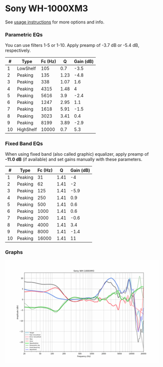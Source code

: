 # Sony WH-1000XM3
See [usage instructions](https://github.com/jaakkopasanen/AutoEq#usage) for more options and info.

### Parametric EQs
You can use filters 1-5 or 1-10. Apply preamp of -3.7 dB or -5.4 dB, respectively.

|   # | Type      |   Fc (Hz) |    Q |   Gain (dB) |
|-----|-----------|-----------|------|-------------|
|   1 | LowShelf  |       105 | 0.7  |        -3.5 |
|   2 | Peaking   |       135 | 1.23 |        -4.8 |
|   3 | Peaking   |       338 | 1.07 |         1.6 |
|   4 | Peaking   |      4315 | 1.48 |         4   |
|   5 | Peaking   |      5616 | 3.9  |        -2.4 |
|   6 | Peaking   |      1247 | 2.95 |         1.1 |
|   7 | Peaking   |      1618 | 5.91 |        -1.5 |
|   8 | Peaking   |      3023 | 3.41 |         0.4 |
|   9 | Peaking   |      8199 | 3.89 |        -2.9 |
|  10 | HighShelf |     10000 | 0.7  |         5.3 |

### Fixed Band EQs
When using fixed band (also called graphic) equalizer, apply preamp of **-11.0 dB** (if available) and set gains manually with these parameters.

|   # | Type    |   Fc (Hz) |    Q |   Gain (dB) |
|-----|---------|-----------|------|-------------|
|   1 | Peaking |        31 | 1.41 |        -4   |
|   2 | Peaking |        62 | 1.41 |        -2   |
|   3 | Peaking |       125 | 1.41 |        -5.9 |
|   4 | Peaking |       250 | 1.41 |         0.9 |
|   5 | Peaking |       500 | 1.41 |         0.6 |
|   6 | Peaking |      1000 | 1.41 |         0.6 |
|   7 | Peaking |      2000 | 1.41 |        -0.6 |
|   8 | Peaking |      4000 | 1.41 |         3.4 |
|   9 | Peaking |      8000 | 1.41 |        -1.4 |
|  10 | Peaking |     16000 | 1.41 |        11   |

### Graphs
![](./Sony%20WH-1000XM3.png)

